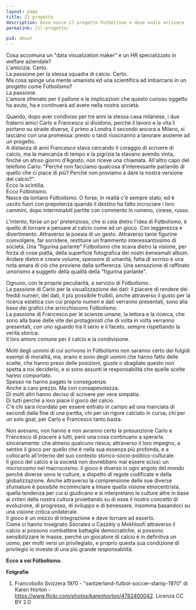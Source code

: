 ```yaml
---
layout: page
title: Il progetto
description: Dove nasce il progetto Futbolismo e dove vuole arrivare
permalink: /il-progetto/

pid: about
---
```

Cosa accomuna un "data visualization maker" e un HR specializzato in welfare aziendale?  
L'amicizia. Certo.  
La passione per la stessa squadra di calcio.  Certo.  
Ma cosa spinge una mente umanista ed una scientifica ad imbarcarsi in un progetto come Fútbolismo?  
La passione.  
L'amore sfrenato per il pallone e le implicazioni che questo curioso oggetto ha avuto, ha e continuerà ad avere nella nostra società.  

Quando, dopo aver condiviso per tre anni la stessa casa milanese, i due fraterni amici Carlo e Francesco si dividono, perché il lavoro e la vita li portano su strade diverse, il primo a Londra il secondo ancora a Milano, si lasciano con una promessa: presto o tardi riusciranno a lavorare assieme ad un progetto.  
A distanza di anni Francesco stava cercando il coraggio di scrivere di calcio, ma la mancanza di tempo e la pigrizia la stavano avendo vinta, finché un afoso giorno d'Agosto, non riceve una chiamata. All'altro capo del telefono Carlo: "Perché non facciamo qualcosa d'interessante parlando di quello che ci piace di più? Perché non proviamo a dare la nostra versione del calcio?".   
Ecco la scintilla.  
Ecco Fútbolismo.   
Nasce da lontano Fútbolismo. O forse, in realtà c'è sempre stato, ed è uscito fuori con prepotenza quando il destino ha fatto incrociare i loro cammini, dopo interminabili partite con commento in rumeno, cinese, russo.  

L'intento, forse un po' pretenzioso, che si cela dietro l'idea di Fútbolismo, è quello di tornare a pensare al calcio come ad un gioco. Con leggerezza e divertimento. Attraverso la poesia di un gesto. 
Attraverso tante figurine coinvolgere, far sorridere, restituire un frammento interessantissimo di società. Una "figurina parlante" Fútbolismo che scava dietro la visione, per forza di cose piatta, della superficie fotografica dei nostri beneamati album. Andare dietro e creare volume, spessore di umanità, fatta di sorriso e una nota amara di ciò che proviene dalla sofferenza. Una sensazione di raffinato umorismo a suggello della qualità della "figurina parlante".  

Ognuno, con le proprie peculiarità, a servizio di Fútbolismo.  
La passione di Carlo per la visualizzazione dei dati: il piacere di rendere dei freddi numeri, dei dati, il più possibile fruibili, anche attraverso il gusto per la ricerca estetica con cui proprio numeri e dati verranno presentati, sono alla base dei grafici che arricchiscono Fútbolismo.  
La passione di Francesco per le scienze umane, la lettura e la ricerca, che sono alla base delle vite dei protagonisti che di volta in volta verranno presentati, con uno sguardo tra il serio e il faceto, sempre rispettando la verità storica.  
Il loro amore comune per il calcio e la condivisione.  

Molti degli uomini di cui scrivono in Fútbolismo non saranno certo dei fulgidi esempi di moralità, ma, erano e sono degli uomini che hanno fatto delle scelte, che hanno preso delle posizioni, giuste o sbagliate questo non spetta a noi deciderlo, e si sono assunti le responsabilità che quelle scelte hanno comportato.   
Spesso ne hanno pagato le conseguenze.  
Anche a caro prezzo. 
Ma con consapevolezza.  
Di molti altri hanno deciso di scrivere per vera simpatia.  
Di tutti perché a loro piace il gioco del calcio.  
C'è chi sarà ricordato per essere entrato in campo ad una manciata di secondi dalla fine di una partita, chi per un rigore calciato in curva, chi per un solo goal, per Carlo e Francesco tanto basta.
  
Non avevano, non hanno e non avranno certo la presunzione Carlo e Francesco di piacere a tutti, però una cosa continuano a sperarla sinceramente: che almeno qualcuno riesca, attraverso il loro impegno, a sentire il gioco per quello che è nella sua essenza più profonda, e a collocarlo all'interno del suo contesto storico-socio-politico-culturale.  
Il gioco del calcio e la società non dovrebbero mai essere scissi: un microcosmo nel macrocosmo. 
Il gioco è diverso in ogni angolo del mondo perché diverse sono le culture, a dispetto di regole codificate e della globalizzazione. Anche attraverso la comprensione delle sue diverse sfumature è possibile incominciare a limare quella visione etnocentrista, quella tendenza per cui si giudicano e si interpretano le culture altre in base ai criteri della nostra cultura proiettando su di esse il nostro concetto di evoluzione, di progresso, di sviluppo e di benessere, insomma basandoci su una visione critica unilaterale.  
Il gioco è un mezzo di integrazione e deve tornare ad esserlo.  
Come ci hanno insegnato Sócrates o Caszély o Mekhloufi attraverso il calcio si possono combattere battaglie democratiche, si possono sensibilizzare le masse, perché un giocatore di calcio è in definitiva un uomo, per molti versi un privilegiato, e proprio questa sua condizione di privilegio lo investe di una più grande responsabilità.  

**Ecco a voi Fútbolismo.**


<div class="post-disclaimer">
    <b>Fotgrafie</b><br/>
    <ol>
      <li>Francobollo Svizzera 1970 - "switzerland-futbol-soccer-stamp-1970" di Karen Horton - <a href="https://www.flickr.com/photos/karenhorton/4782400042">https://www.flickr.com/photos/karenhorton/4782400042</a>. Licenza CC BY 2.0</li>
    </ol>
</div>